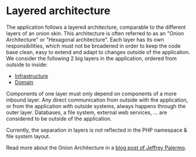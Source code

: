 # Layered architecture

The application follows a layered architecture, comparable to the different layers of an onion skin. This architecture is often referred to as an "Onion Architecture" or "Hexagonal architecture". Each layer has its own responsibilities, which must not be broadened in order to keep the code base clean, easy to extend and adapt to changes outside of the application. We consider the following 2 big layers in the application, ordered from outside to inside:

* [Infrastructure](layered-architecture/infrastructure.md)
* [Domain](layered-architecture/domain.md)

Components of one layer must only depend on components of a more inbound layer. Any direct communication from outside with the application, or from the application with outside systems, always happens through the outer layer. Databases, a file system, external web services, ... are considered to be outside of the application.

Currently, the separation in layers is not reflected in the PHP namespace & file system layout.

Read more about the Onion Architecture in a [blog post of Jeffrey Palermo](http://jeffreypalermo.com/blog/the-onion-architecture-part-1/).